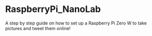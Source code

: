 # RaspberryPi_NanoLab
A step by step guide on how to set up a Raspberry Pi Zero W to take pictures and tweet them online!
